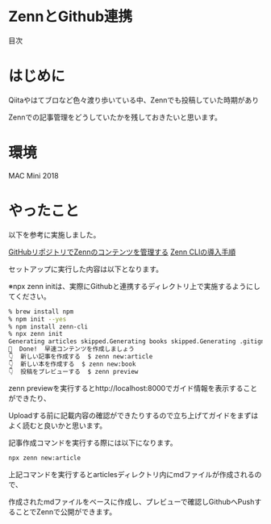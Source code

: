 # ZennとGithub連携

目次

# はじめに

Qiitaやはてブロなど色々渡り歩いている中、Zennでも投稿していた時期があり

Zennでの記事管理をどうしていたかを残しておきたいと思います。

# 環境

MAC Mini 2018

# やったこと

以下を参考に実施しました。

[GitHubリポジトリでZennのコンテンツを管理する](https://zenn.dev/zenn/articles/connect-to-github) [Zenn CLIの導入手順](https://zenn.dev/zenn/articles/install-zenn-cli)

セットアップに実行した内容は以下となります。 

※npx zenn initは、実際にGithubと連携するディレクトリ上で実施するようにしてください。

```bash
% brew install npm
% npm init --yes
% npm install zenn-cli
% npx zenn init
Generating articles skipped.Generating books skipped.Generating .gitignore skipped.Generating README.md skipped.  
🎉  Done!  早速コンテンツを作成しましょう  
👇  新しい記事を作成する  $ zenn new:article  
👇  新しい本を作成する  $ zenn new:book  
👇  投稿をプレビューする  $ zenn preview
```

zenn previewを実行するとhttp://localhost:8000でガイド情報を表示することができたり、 

Uploadする前に記載内容の確認ができたりするので立ち上げてガイドをまずはよく読むと良いかと思います。

記事作成コマンドを実行する際には以下になります。

```bash
npx zenn new:article
```

上記コマンドを実行するとarticlesディレクトリ内にmdファイルが作成されるので、 

作成されたmdファイルをベースに作成し、プレビューで確認しGithubへPushすることでZennで公開ができます。